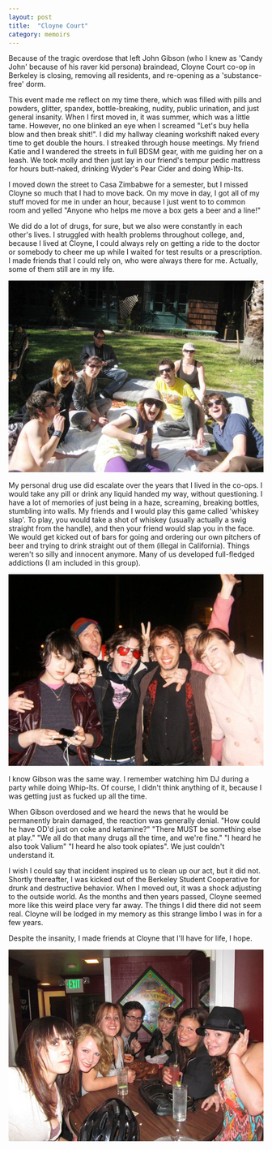 ```yaml
---
layout: post
title:  "Cloyne Court"
category: memoirs
---
```


Because of the tragic overdose that left John Gibson (who I knew as 'Candy John' because of his raver kid persona) braindead, Cloyne Court co-op in Berkeley is closing, removing all residents, and re-opening as a 'substance-free' dorm.   

This event made me reflect on my time there, which was filled with pills and powders, glitter, spandex, bottle-breaking, nudity, public urination, and just general insanity.  When I first moved in, it was summer, which was a little tame.   However, no one blinked an eye when I screamed "Let's buy hella blow and then break shit!".   I did my hallway cleaning workshift naked every time to get double the hours.   I streaked through house meetings.   My friend Katie and I wandered the streets in full BDSM gear, with me guiding her on a leash.   We took molly and then just lay in our friend's tempur pedic mattress for hours butt-naked, drinking Wyder's Pear Cider and doing Whip-Its.

I moved down the street to Casa Zimbabwe for a semester, but I missed Cloyne so much that I had to move back.   On my move in day, I got all of my stuff moved for me in under an hour, because I just went to to common room and yelled "Anyone who helps me move a box gets a beer and a line!"

We did do a lot of drugs, for sure, but we also were constantly in each other's lives.   I struggled with health problems throughout college, and, because I lived at Cloyne, I could always rely on getting a ride to the doctor or somebody to cheer me up while I waited for test results or a prescription.   I made friends that I could rely on, who were always there for me.   Actually, some of them still are in my life.

<img src="images/springbreak.jpg">

My personal drug use did escalate over the years that I lived in the co-ops.   I would take any pill or drink any liquid handed my way, without questioning.  I have a lot of memories of just being in a haze, screaming, breaking bottles, stumbling into walls.   My friends and I would play this game called 'whiskey slap'.   To play, you would take a shot of whiskey (usually actually a swig straight from the handle), and then your friend would slap you in the face.  We would get kicked out of bars for going and ordering our own pitchers of beer and trying to drink straight out of them (illegal in California).  Things weren't so silly and innocent anymore.   Many of us developed full-fledged addictions (I am included in this group).

<img src="images/oldclones.jpg">

I know Gibson was the same way.   I remember watching him DJ during a party while doing Whip-Its.   Of course, I didn't think anything of it, because I was getting just as fucked up all the time.

When Gibson overdosed and we heard the news that he would be permanently brain damaged, the reaction was generally denial.   "How could he have OD'd just on coke and ketamine?"  "There MUST be something else at play."  "We all do that many drugs all the time, and we're fine."  "I heard he also took Valium" "I heard he also took opiates".  We just couldn't understand it.

I wish I could say that incident inspired us to clean up our act, but it did not.   Shortly thereafter, I was kicked out of the Berkeley Student Cooperative for drunk and destructive behavior.   When I moved out, it was a shock adjusting to the outside world.   As the months and then years passed, Cloyne seemed more like this weird place very far away.   The things I did there did not seem real.   Cloyne will be lodged in my memory as this strange limbo I was in for a few years.   

Despite the insanity, I made friends at Cloyne that I'll have for life, I hope.

<img src="images/bestfriends.jpg">
